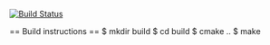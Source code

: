 [![Build Status](https://travis-ci.org/olgarose/design343.svg?branch=master)](https://travis-ci.org/olgarose/design343)


== Build instructions ==
$ mkdir build
$ cd build
$ cmake ..
$ make
